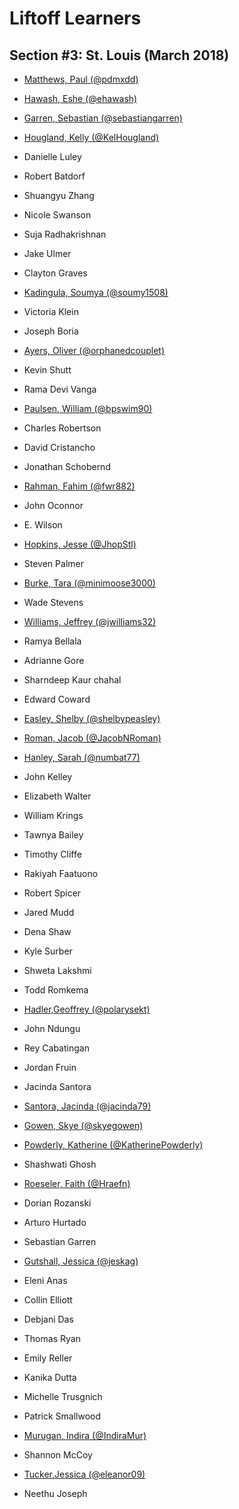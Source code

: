 # Liftoff Learners

## Section \#3: St. Louis (March 2018)

- [Matthews, Paul (@pdmxdd)](https://www.github.com/pdmxdd/liftoff-assignments)
- [Hawash, Eshe (@ehawash)](https://www.github.com/ehawash/liftoff-assignments)

- [Garren, Sebastian (@sebastiangarren)](https://github.com/sebastiangarren/liftoff-assignments)
- [Hougland, Kelly (@KelHougland)](https://github.com/KelHougland/liftoff-assignments)
- Danielle Luley
- Robert Batdorf
- Shuangyu Zhang
- Nicole Swanson
- Suja Radhakrishnan
- Jake Ulmer
- Clayton Graves
- [Kadingula, Soumya (@soumy1508)](https://github.com/soumy1508/liftoff-assignments)
- Victoria Klein
- Joseph Boria
- [Ayers, Oliver (@orphanedcouplet)](https://github.com/orphanedcouplet/liftoff-assignments)
- Kevin Shutt
- Rama Devi Vanga
- [Paulsen, William (@bpswim90)](https://www.github.com/bpswim90/liftoff-assignments)
- Charles Robertson
- David Cristancho
- Jonathan Schobernd
- [Rahman, Fahim (@fwr882)](https://github.com/fwr882/liftoff-assignments)
- John Oconnor
- E. Wilson
- [Hopkins, Jesse (@JhopStl)](https://www.github.com/JhopStl/liftoff-assignments)
- Steven Palmer
- [Burke, Tara (@minimoose3000)](https://github.com/minimoose3000/liftoff-assignments)
- Wade Stevens
- [Williams, Jeffrey (@jwilliams32)](https://github.com/jwilliams32/liftoff-assignments)
- Ramya Bellala
- Adrianne Gore
- Sharndeep Kaur chahal
- Edward Coward
- [Easley, Shelby (@shelbypeasley)](https://github.com/shelbypeasley/liftoff-assignments)
- [Roman, Jacob (@JacobNRoman)](https://github.com/JacobNRoman/liftoff-assignments)
- [Hanley, Sarah (@numbat77)](https://github.com/NUMBAT77/liftoff-assignments)
- John Kelley
- Elizabeth Walter
- William Krings
- Tawnya Bailey
- Timothy Cliffe
- Rakiyah Faatuono
- Robert Spicer
- Jared Mudd
- Dena Shaw
- Kyle Surber
- Shweta Lakshmi
- Todd Romkema
- [Hadler,Geoffrey (@polarysekt)](https://www.github.com/polarysekt/liftoff-assignments)
- John Ndungu
- Rey Cabatingan
- Jordan Fruin
- Jacinda Santora
- [Santora, Jacinda (@jacinda79)](https://github.com/jacinda79/liftoff-assignments)
- [Gowen, Skye (@skyegowen)](https://github.com/skyegowen/liftoff-assignments)
- [Powderly, Katherine (@KatherinePowderly)](https://github.com/KatherinePowderly/liftoff-assignments)
- Shashwati Ghosh
- [Roeseler, Faith (@Hraefn)](https://github.com/Hraefn/liftoff-assignments) 
- Dorian Rozanski
- Arturo Hurtado
- Sebastian Garren
- [Gutshall, Jessica (@jeskag)](https://github.com/jeskag/liftoff-assignments) 
- Eleni Anas
- Collin Elliott
- Debjani Das
- Thomas Ryan
- Emily Reller
- Kanika Dutta
- Michelle Trusgnich
- Patrick Smallwood
- [Murugan, Indira (@IndiraMur)](https://github.com/IndiraMur/liftoff-assignments.git)
- Shannon McCoy
- [Tucker,Jessica (@eleanor09)](https://github.com/eleanor09/liftoff-assignments)
- Neethu Joseph

